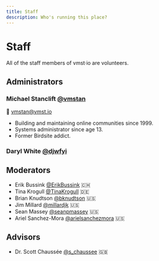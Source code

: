 ```yaml
---
title: Staff
description: Who's running this place?
---
```


# Staff

All of the staff members of vmst·io are volunteers.

## Administrators

### Michael Stanclift [@vmstan](https://vmst.io/@vmstan)

📧 [vmstan@vmst.io](mailto:vmstan@vmst.io)

* Building and maintaining online communities since 1999.
* Systems administrator since age 13.
* Former Birdsite addict.

### Daryl White [@djwfyi](https://vmst.io/@djwfyi)

## Moderators

* Erik Bussink [@ErikBussink](https://vmst.io/@ErikBussink) 🇨🇭
* Tina Krogull [@TinaKrogull](https://vmst.io/@TinaKrogull) 🇩🇪
* Brian Knudtson [@bknudtson](https://vmst.io/@bknudtson) 🇺🇸
* Jim Millard [@millardjk](https://vmst.io/@millardjk) 🇺🇸
* Sean Massey [@seanpmassey](https://vmst.io/@seanpmassey) 🇺🇸
* Ariel Sanchez-Mora [@arielsanchezmora](https://vmst.io/@arielsanchezmora) 🇺🇸

## Advisors

* Dr. Scott Chaussée [@s_chaussee](https://vmst.io/@s_chaussee) 🇬🇧
